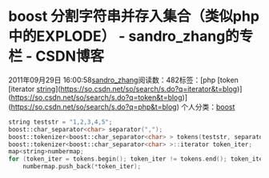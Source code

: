 # boost 分割字符串并存入集合（类似php中的EXPLODE） - sandro_zhang的专栏 - CSDN博客
2011年09月29日 16:00:58[sandro_zhang](https://me.csdn.net/sandro_zhang)阅读数：482标签：[php																[token																[iterator																[string](https://so.csdn.net/so/search/s.do?q=string&t=blog)](https://so.csdn.net/so/search/s.do?q=iterator&t=blog)](https://so.csdn.net/so/search/s.do?q=token&t=blog)](https://so.csdn.net/so/search/s.do?q=php&t=blog)
个人分类：[boost](https://blog.csdn.net/sandro_zhang/article/category/892177)
```cpp
string teststr = "1,2,3,4,5";
boost::char_separator<char> separator(",");
boost::tokenizer<boost::char_separator<char> > tokens(teststr, separator);
boost::tokenizer<boost::char_separator<char> >::iterator token_iter;
map<string>numbermap;
for (token_iter = tokens.begin(); token_iter != tokens.end(); token_iter++)
    numbermap.push_back(*token_iter);
```
